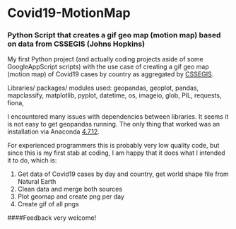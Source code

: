 # Covid19-MotionMap
### Python Script that creates a gif geo map (motion map)  based on data from CSSEGIS (Johns Hopkins) 

My first Python project (and actually coding projects aside of some GoogleAppScript scripts) with the use case of creating a gif geo map (motion map) of Covid19 cases by country as aggregated by [CSSEGIS](https://github.com/CSSEGISandData/COVID-19).

Libraries/ packages/ modules used: geopandas, geoplot, pandas, mapclassify, matplotlib, pyplot, datetime, os, imageio, glob, PIL, requests, fiona, 

I encountered many issues with dependencies between libraries. It seems it is not easy to get geopandas running. The only thing that worked was an installation via Anaconda [4.7.12](https://repo.continuum.io/archive/).

For experienced programmers this is probably very low quality code, but since this is my first stab at coding, I am happy that it does what I intended it to do, which is:

1. Get data of Covid19 cases by day and country, get world shape file from Natural Earth
2. Clean data and merge both sources
3. Plot geomap and create png per day
4. Create gif of all pngs


####Feedback very welcome!





